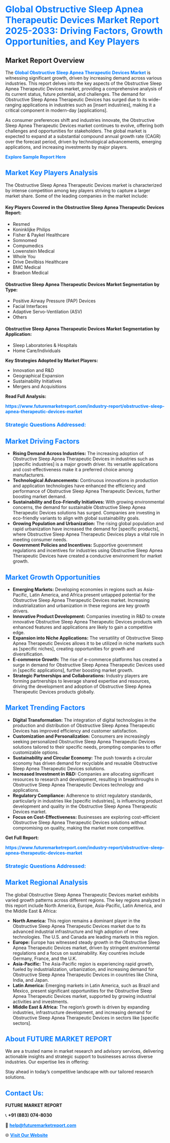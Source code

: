<h1 style="color: #007BFF;">Global Obstructive Sleep Apnea Therapeutic Devices Market Report 2025-2033: Driving Factors, Growth Opportunities, and Key Players</h1>

<section id="overview">
<h2>Market Report Overview</h2>
<p>The <a href="https://www.futuremarketreport.com/industry-report/obstructive-sleep-apnea-therapeutic-devices-market" style="color: #007BFF; text-decoration: none;"><strong>Global Obstructive Sleep Apnea Therapeutic Devices Market</strong></a> is witnessing significant growth, driven by increasing demand across various industries. This report delves into the key aspects of the Obstructive Sleep Apnea Therapeutic Devices market, providing a comprehensive analysis of its current status, future potential, and challenges. The demand for Obstructive Sleep Apnea Therapeutic Devices has surged due to its wide-ranging applications in industries such as [insert industries], making it a critical component in modern-day [applications].</p>
<p>As consumer preferences shift and industries innovate, the Obstructive Sleep Apnea Therapeutic Devices market continues to evolve, offering both challenges and opportunities for stakeholders. The global market is expected to expand at a substantial compound annual growth rate (CAGR) over the forecast period, driven by technological advancements, emerging applications, and increasing investments by major players.</p>
</section>

<section id="overview">
<p><a href="https://www.futuremarketreport.com/request-sample/reportId=87755" style="color: #007BFF; text-decoration: none;"><strong>Explore Sample Report Here</strong></a></p>
</section>

<section id="key-players">
<h2 style="color: #007BFF;">Market Key Players Analysis</h2>
<p>The Obstructive Sleep Apnea Therapeutic Devices market is characterized by intense competition among key players striving to capture a larger market share. Some of the leading companies in the market include:</p>
<h4>Key Players Covered in the Obstructive Sleep Apnea Therapeutic Devices Report:</h4>
<ul><li>Resmed</li><li>Koninklijke Philips</li><li>Fisher &amp; Paykel Healthcare</li><li>Somnomed</li><li>Compumedics</li><li>Lowenstein Medical</li><li>Whole You</li><li>Drive Devilbiss Healthcare</li><li>BMC Medical</li><li>Braebon Medical</li></ul>
<h4>Obstructive Sleep Apnea Therapeutic Devices Market Segmentation by Type:</h4>
<ul><li>Positive Airway Pressure (PAP) Devices</li><li>Facial Interfaces</li><li>Adaptive Servo-Ventilation (ASV)</li><li>Others</li></ul>

<h4>Obstructive Sleep Apnea Therapeutic Devices Market Segmentation by Application:</h4>
<ul><li>Sleep Laboratories &amp; Hospitals</li><li>Home Care/Individuals</li></ul>
<p><strong>Key Strategies Adopted by Market Players:</strong></p>
<ul>
<li>Innovation and R&D</li>
<li>Geographical Expansion</li>
<li>Sustainability Initiatives</li>
<li>Mergers and Acquisitions</li>
</ul>
</section>

<section>
<p><strong>Read Full Analysis: </strong></p><a href="https://www.futuremarketreport.com/industry-report/obstructive-sleep-apnea-therapeutic-devices-market" style="color: #007BFF; text-decoration: none;"><strong>https://www.futuremarketreport.com/industry-report/obstructive-sleep-apnea-therapeutic-devices-market</strong></a>
<h3 style="color: #007BFF;">Strategic Questions Addressed:</h3>
</section>

<section id="driving-factors">
<h2 style="color: #007BFF;">Market Driving Factors</h2>
<ul>
<li><strong>Rising Demand Across Industries:</strong> The increasing adoption of Obstructive Sleep Apnea Therapeutic Devices in industries such as [specific industries] is a major growth driver. Its versatile applications and cost-effectiveness make it a preferred choice among manufacturers.</li>
<li><strong>Technological Advancements:</strong> Continuous innovations in production and application technologies have enhanced the efficiency and performance of Obstructive Sleep Apnea Therapeutic Devices, further boosting market demand.</li>
<li><strong>Sustainability and Eco-Friendly Initiatives:</strong> With growing environmental concerns, the demand for sustainable Obstructive Sleep Apnea Therapeutic Devices solutions has surged. Companies are investing in eco-friendly variants to align with global sustainability goals.</li>
<li><strong>Growing Population and Urbanization:</strong> The rising global population and rapid urbanization have increased the demand for [specific products], where Obstructive Sleep Apnea Therapeutic Devices plays a vital role in meeting consumer needs.</li>
<li><strong>Government Policies and Incentives:</strong> Supportive government regulations and incentives for industries using Obstructive Sleep Apnea Therapeutic Devices have created a conducive environment for market growth.</li>
</ul>
</section>

<section id="growth-opportunities">
<h2 style="color: #007BFF;">Market Growth Opportunities</h2>
<ul>
<li><strong>Emerging Markets:</strong> Developing economies in regions such as Asia-Pacific, Latin America, and Africa present untapped potential for the Obstructive Sleep Apnea Therapeutic Devices market. Increasing industrialization and urbanization in these regions are key growth drivers.</li>
<li><strong>Innovative Product Development:</strong> Companies investing in R&D to create innovative Obstructive Sleep Apnea Therapeutic Devices products with enhanced features and applications are likely to gain a competitive edge.</li>
<li><strong>Expansion into Niche Applications:</strong> The versatility of Obstructive Sleep Apnea Therapeutic Devices allows it to be utilized in niche markets such as [specific niches], creating opportunities for growth and diversification.</li>
<li><strong>E-commerce Growth:</strong> The rise of e-commerce platforms has created a surge in demand for Obstructive Sleep Apnea Therapeutic Devices used in [specific applications], further boosting market growth.</li>
<li><strong>Strategic Partnerships and Collaborations:</strong> Industry players are forming partnerships to leverage shared expertise and resources, driving the development and adoption of Obstructive Sleep Apnea Therapeutic Devices products globally.</li>
</ul>
</section>

<section id="trending-factors">
<h2 style="color: #007BFF;">Market Trending Factors</h2>
<ul>
<li><strong>Digital Transformation:</strong> The integration of digital technologies in the production and distribution of Obstructive Sleep Apnea Therapeutic Devices has improved efficiency and customer satisfaction.</li>
<li><strong>Customization and Personalization:</strong> Consumers are increasingly seeking personalized Obstructive Sleep Apnea Therapeutic Devices solutions tailored to their specific needs, prompting companies to offer customizable options.</li>
<li><strong>Sustainability and Circular Economy:</strong> The push towards a circular economy has driven demand for recyclable and reusable Obstructive Sleep Apnea Therapeutic Devices solutions.</li>
<li><strong>Increased Investment in R&D:</strong> Companies are allocating significant resources to research and development, resulting in breakthroughs in Obstructive Sleep Apnea Therapeutic Devices technology and applications.</li>
<li><strong>Regulatory Compliance:</strong> Adherence to strict regulatory standards, particularly in industries like [specific industries], is influencing product development and quality in the Obstructive Sleep Apnea Therapeutic Devices market.</li>
<li><strong>Focus on Cost-Effectiveness:</strong> Businesses are exploring cost-efficient Obstructive Sleep Apnea Therapeutic Devices solutions without compromising on quality, making the market more competitive.</li>
</ul>
</section>

<section>
<p><strong>Get Full Report: </strong></p><a href="https://www.futuremarketreport.com/industry-report/obstructive-sleep-apnea-therapeutic-devices-market" style="color: #007BFF; text-decoration: none;"><strong>https://www.futuremarketreport.com/industry-report/obstructive-sleep-apnea-therapeutic-devices-market</strong></a>
<h3 style="color: #007BFF;">Strategic Questions Addressed:</h3>
</section>


<section id="regional-analysis">
<h2 style="color: #007BFF;">Market Regional Analysis</h2>
<p>The global Obstructive Sleep Apnea Therapeutic Devices market exhibits varied growth patterns across different regions. The key regions analyzed in this report include North America, Europe, Asia-Pacific, Latin America, and the Middle East & Africa:</p>
<ul>
<li><strong>North America:</strong> This region remains a dominant player in the Obstructive Sleep Apnea Therapeutic Devices market due to its advanced industrial infrastructure and high adoption of new technologies. The U.S. and Canada are leading markets in this region.</li>
<li><strong>Europe:</strong> Europe has witnessed steady growth in the Obstructive Sleep Apnea Therapeutic Devices market, driven by stringent environmental regulations and a focus on sustainability. Key countries include Germany, France, and the U.K.</li>
<li><strong>Asia-Pacific:</strong> The Asia-Pacific region is experiencing rapid growth, fueled by industrialization, urbanization, and increasing demand for Obstructive Sleep Apnea Therapeutic Devices in countries like China, India, and Japan.</li>
<li><strong>Latin America:</strong> Emerging markets in Latin America, such as Brazil and Mexico, present significant opportunities for the Obstructive Sleep Apnea Therapeutic Devices market, supported by growing industrial activities and investments.</li>
<li><strong>Middle East & Africa:</strong> The region’s growth is driven by expanding industries, infrastructure development, and increasing demand for Obstructive Sleep Apnea Therapeutic Devices in sectors like [specific sectors].</li>
</ul>
</section>

<footer>
<h2 style="color: #007BFF;">About FUTURE MARKET REPORT</h2>
<p>We are a trusted name in market research and advisory services, delivering actionable insights and strategic support to businesses across diverse industries. Our expertise lies in offering:</p>

<p>Stay ahead in today’s competitive landscape with our tailored research solutions.</p>

<h2 style="color: #007BFF;">Contact Us:</h2>
<p><strong>FUTURE MARKET REPORT</strong></p>
<p>📞 <strong>+91 (883) 074-8030</strong></p>
<p>📧 <strong><a href="mailto:help@futuremarketreport.com" style="color: #007BFF;">help@futuremarketreport.com</a></strong></p>
<p>🌐 <strong><a href="https://www.futuremarketreport.com/" style="color: #007BFF;">Visit Our Website</a></strong></p>
</footer>